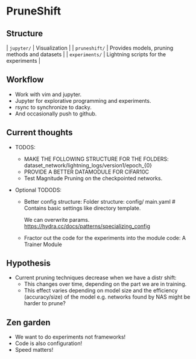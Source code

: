 # PruneShift

## Structure

| `jupyter/` | Visualization |
| `pruneshift/` | Provides models, pruning methods and datasets |
| `experiments/` | Lightning scripts for the experiments |

## Workflow
 - Work with vim and jupyter.
 - Jupyter for explorative programming and experiments.
 - rsync to synchronize to dacky.
 - And occasionally push to github.

## Current thoughts
- TODOS:
    - MAKE THE FOLLOWING STRUCTURE FOR THE FOLDERS:
        dataset_network/lightning_logs/version1/epoch_{0}
    - PROVIDE A BETTER DATAMODULE FOR CIFAR10C
    - Test Magnitude Pruning on the checkpointed networks.

- Optional TODODS:
    - Better config structure:
        Folder structure:
            config/
                main.yaml # Contains basic settings like directory template.

        We can overwrite params.
        https://hydra.cc/docs/patterns/specializing_config
    - Fractor out the code for the experiments into the module code:
        A Trainer Module
    

## Hypothesis
- Current pruning techniques decrease when we have a distr shift:
  - This changes over time, depending on the part we are in training.
  - This effect varies depending on model size and the efficiency (accuracy/size)
   of the model e.g. networks found by NAS might be harder to prune?


## Zen garden
- We want to do experiments not frameworks!
- Code is also configuration!
- Speed matters!
